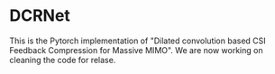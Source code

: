 # DCRNet
This is the  Pytorch implementation of "Dilated convolution based CSI Feedback Compression
for Massive MIMO".  We are now working on cleaning the code for relase.
